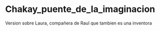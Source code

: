 # Chakay_puente_de_la_imaginacion
Version sobre Laura, compañera de Raul que tambien es una inventora
